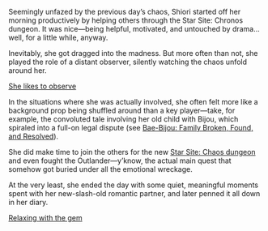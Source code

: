 Seemingly unfazed by the previous day’s chaos, Shiori started off her morning productively by helping others through the Star Site: Chronos dungeon. It was nice—being helpful, motivated, and untouched by drama… well, for a little while, anyway.

Inevitably, she got dragged into the madness. But more often than not, she played the role of a distant observer, silently watching the chaos unfold around her.

[She likes to observe](#embed:https://www.youtube.com/live/98bQ3awzWLM?t=17280)

In the situations where she was actually involved, she often felt more like a background prop being shuffled around than a key player—take, for example, the convoluted tale involving her old child with Bijou, which spiraled into a full-on legal dispute (see [Bae-Bijou: Family Broken, Found, and Resolved](#edge:peasant-da-bae-koseki-bijou-bottom-1-bottom-2)).

She did make time to join the others for the new [Star Site: Chaos dungeon](https://www.youtube.com/live/98bQ3awzWLM?t=7733) and even fought the Outlander—y’know, the actual main quest that somehow got buried under all the emotional wreckage.

At the very least, she ended the day with some quiet, meaningful moments spent with her new-slash-old romantic partner, and later penned it all down in her diary.

[Relaxing with the gem](#embed:https://www.youtube.com/live/98bQ3awzWLM?15814)